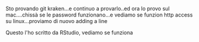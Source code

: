 Sto provando git kraken...e continuo a provarlo..ed ora lo provo sul mac....chissà se le password funzionano...e vediamo se funzion http access su linux...proviamo di nuovo
adding a line

Questo l'ho scritto da RStudio, vediamo se funziona